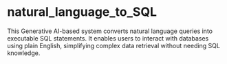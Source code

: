 # natural_language_to_SQL
This Generative AI-based system converts natural language queries into executable SQL statements. It enables users to interact with databases using plain English, simplifying complex data retrieval without needing SQL knowledge.
